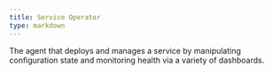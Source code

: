 ```yaml
---
title: Service Operator
type: markdown
---
```

The agent that deploys and manages a service by manipulating configuration state and
monitoring health via a variety of dashboards.
